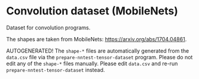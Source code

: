 
# Convolution dataset (MobileNets)

Dataset for convolution programs.

The shapes are taken from MobileNets: https://arxiv.org/abs/1704.04861. 

AUTOGENERATED!
The `shape-*` files are automatically generated from the `data.csv` file via the `prepare-nntest-tensor-dataset` program.
Please do not edit any of the `shape-*` files manually. Please edit `data.csv` and re-run `prepare-nntest-tensor-dataset` instead.
